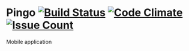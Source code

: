 # Pingo [![Build Status](https://travis-ci.org/sv-bootcamp/Pingo.svg?branch=master)](https://travis-ci.org/sv-bootcamp/Pingo) [![Code Climate](https://codeclimate.com/github/sv-bootcamp/goober-mobile/badges/gpa.svg)](https://codeclimate.com/github/sv-bootcamp/Pingo) [![Issue Count](https://codeclimate.com/github/sv-bootcamp/Pingo/badges/issue_count.svg)](https://codeclimate.com/github/sv-bootcamp/Pingo)
Mobile application
